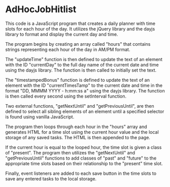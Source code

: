 # AdHocJobHitlist

This code is a JavaScript program that creates a daily planner with time slots for each hour of the day. It utilizes the jQuery library and the dayjs library to format and display the current day and time.

The program begins by creating an array called "hours" that contains strings representing each hour of the day in AM/PM format.

The "updateTime" function is then defined to update the text of an element with the ID "currentDay" to the full day name of the current date and time using the dayjs library. The function is then called to initially set the text.

The "timestampedBonus" function is defined to update the text of an element with the ID "currentTimesTamp" to the current date and time in the format "DD, MMMM YYYY - h:mm:ss a" using the dayjs library. The function is then called every second using the setInterval function.

Two external functions, "getNextUntil" and "getPreviousUntil", are then defined to select all sibling elements of an element until a specified selector is found using vanilla JavaScript.

The program then loops through each hour in the "hours" array and generates HTML for a time slot using the current hour value and the local storage of any saved tasks. The HTML is then appended to the page.

If the current hour is equal to the looped hour, the time slot is given a class of "present". The program then utilizes the "getNextUntil" and "getPreviousUntil" functions to add classes of "past" and "future" to the appropriate time slots based on their relationship to the "present" time slot.

Finally, event listeners are added to each save button in the time slots to save any entered tasks to the local storage.
